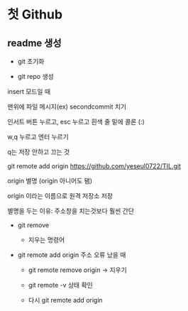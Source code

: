 # 첫 Github

## readme 생성

- git 초기화

- git repo 생성
  
  

insert 모드일 때

맨위에 파일 메시지(ex) secondcommit  치기

인서트 버튼 누르고, esc 누르고 흰색 줄 밑에 콜론 (:)

w,q 누르고 엔터 누르기

q는 저장 안하고 끄는 것





git remote add origin https://github.com/yeseul0722/TIL.git

origin 별명 (origin 아니어도 됌)

origin 이라는 이름으로 원격 저장소 저장

별명을 두는 이유: 주소창을 치는것보다 훨씬 간단





- git remove  
  
  - 지우는 명령어

- git remote add origin 주소 오류 났을 때
  
  - git remote remove origin -> 지우기
  
  - git remote -v 상태 확인
  
  - 다시 git remote add origin



